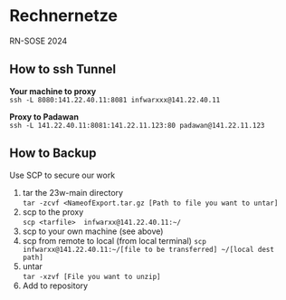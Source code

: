 # Rechnernetze
RN-SOSE 2024
## How to ssh Tunnel
**Your machine to proxy** \
`ssh -L 8080:141.22.40.11:8081 infwarxxx@141.22.40.11`

**Proxy to Padawan** \
`ssh -L 141.22.40.11:8081:141.22.11.123:80 padawan@141.22.11.123`

## How to Backup
Use SCP to secure our work
1. tar the 23w-main directory\
   `tar -zcvf <NameofExport.tar.gz [Path to file you want to untar]`
3. scp to the proxy\
   `scp <tarfile>  infwarxx@141.22.40.11:~/`
4. scp to your own machine (see above)
5. scp from remote to local (from local terminal)
   `scp infwarxx@141.22.40.11:~/[file to be transferred] ~/[local dest path]`
7. untar\
  `tar -xzvf [File you want to unzip]`
8. Add to repository
